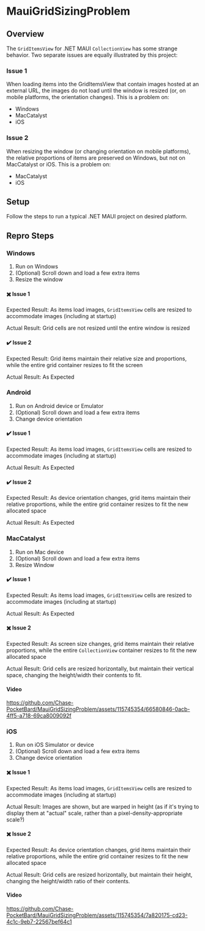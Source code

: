 # MauiGridSizingProblem
## Overview
The `GridItemsView` for .NET MAUI `CollectionView` has some strange behavior. Two separate issues are equally illustrated by this project:
### Issue 1
When loading items into the GridItemsView that contain images hosted at an external URL, the images do not load until the window is resized (or, on mobile platforms, the orientation changes).
This is a problem on:
- Windows
- MacCatalyst
- iOS

### Issue 2
When resizing the window (or changing orientation on mobile platforms), the relative proportions of items are preserved on Windows, but not on MacCatalyst or iOS.
This is a problem on:
- MacCatalyst
- iOS

## Setup
Follow the steps to run a typical .NET MAUI project on desired platform.

## Repro Steps
### Windows
1. Run on Windows
2. (Optional) Scroll down and load a few extra items
3. Resize the window

#### ✖️ Issue 1
Expected Result: As items load images, `GridItemsView` cells are resized to accommodate images (including at startup)

Actual Result: Grid cells are not resized until the entire window is resized

#### ✔️ Issue 2
Expected Result: Grid items maintain their relative size and proportions, while the entire grid container resizes to fit the screen

Actual Result: As Expected

### Android
1. Run on Android device or Emulator
2. (Optional) Scroll down and load a few extra items
3. Change device orientation

#### ✔️ Issue 1
Expected Result: As items load images, `GridItemsView` cells are resized to accommodate images (including at startup)

Actual Result: As Expected

#### ✔️ Issue 2
Expected Result: As device orientation changes, grid items maintain their relative proportions, while the entire grid container resizes to fit the new allocated space

Actual Result: As Expected

### MacCatalyst
1. Run on Mac device
2. (Optional) Scroll down and load a few extra items
3. Resize Window

#### ✔️ Issue 1
Expected Result: As items load images, `GridItemsView` cells are resized to accommodate images (including at startup)

Actual Result: As Expected

#### ✖️ Issue 2
Expected Result: As screen size changes, grid items maintain their relative proportions, while the entire `CollectionView` container resizes to fit the new allocated space

Actual Result: Grid cells are resized horizontally, but maintain their vertical space, changing the height/width their contents to fit.

#### Video

https://github.com/Chase-PocketBard/MauiGridSizingProblem/assets/115745354/66580846-0acb-4ff5-a718-69ca8009092f

### iOS
1. Run on iOS Simulator or device
2. (Optional) Scroll down and load a few extra items
3. Change device orientation

#### ✖️ Issue 1
Expected Result: As items load images, `GridItemsView` cells are resized to accommodate images (including at startup)

Actual Result: Images are shown, but are warped in height (as if it's trying to display them at "actual" scale, rather than a pixel-density-appropriate scale?)

#### ✖️ Issue 2
Expected Result: As device orientation changes, grid items maintain their relative proportions, while the entire grid container resizes to fit the new allocated space

Actual Result: Grid cells are resized horizontally, but maintain their height, changing the height/width ratio of their contents.

#### Video

https://github.com/Chase-PocketBard/MauiGridSizingProblem/assets/115745354/7a820175-cd23-4c1c-9eb7-22567bef64c1

